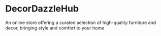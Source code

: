 # DecorDazzleHub
An online store offering a curated selection of high-quality furniture and decor, bringing style and comfort to your home
